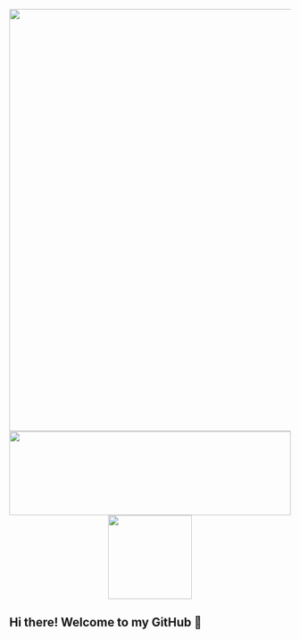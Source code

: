 <p align="center">
  <img align="center" width = 755px src="https://i.imgur.com/WIYxqir.jpg"/><img align="center" height="150px" width="100%" display="block" src="https://github-readme-stats.vercel.app/api/top-langs/?username=xavierdefontaine&layout=compact&theme=radical" /><img align="center" height="150px" display="block" src="https://github-readme-stats.vercel.app/api?username=xavierdefontaine&show_icons=true&theme=radical&&hide=contribs&count_private=true" />
<p>
  
## Hi there! Welcome to my GitHub 👋

